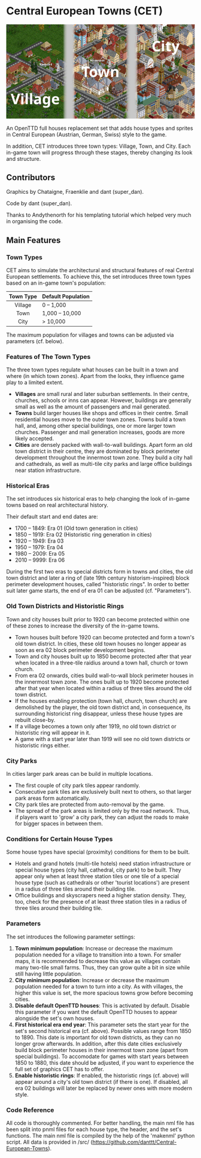 # Central European Towns (CET)

![Photo credit: dant](doc/cet_collage_721x400.png)

An OpenTTD full houses replacement set that adds house types and sprites in Central European (Austrian, German, Swiss) style to the game.

In addition, CET introduces three town types: Village, Town, and City. Each in-game town will progress through these stages, thereby changing its look and structure.


## Contributors

Graphics by Chataigne, Fraenklie and dant (super_dan). 

Code by dant (super_dan).

Thanks to Andythenorth for his templating tutorial which helped very much in organising the code.


## Main Features

### Town Types
CET aims to simulate the architectural and structural features of real Central European settlements. To achieve this, the set introduces three town types based on an in-game town's population: 

| **Town Type** | **Default Population** |
|:-------------:|:-----------------------|
| Village       | 0 – 1,000              |
| Town          | 1,000 – 10,000         |
| City          | > 10,000               |

The maximum population for villages and towns can be adjusted via parameters (cf. below).


### Features of The Town Types
The three town types regulate what houses can be built in a town and where (in which town zones). Apart from the looks, they influence game play to a limited extent.

* **Villages** are small rural and later suburban settlements. In their centre, churches, schools or inns can appear. However, buildings are generally small as well as the amount of passengers and mail generated.
* **Towns** build larger houses like shops and offices in their centre. Small residential houses move to the outer town zones. Towns build a town hall, and, among other special buildings, one or more larger town churches. Passenger and mail generation increases, goods are more likely accepted.
* **Cities** are densely packed with wall-to-wall buildings. Apart form an old town district in their centre, they are dominated by block perimeter development throughout the innermost town zone. They build a city hall and cathedrals, as well as multi-tile city parks and large office buildings near station infrastructure.


### Historical Eras
The set introduces six historical eras to help changing the look of in-game towns based on real architectural history.

Their default start and end dates are:
* 1700 – 1849: Era 01 (Old town generation in cities)
* 1850 – 1919: Era 02 (Historistic ring generation in cities)
* 1920 – 1949: Era 03
* 1950 – 1979: Era 04
* 1980 – 2009: Era 05
* 2010 – 9999: Era 06

During the first two eras to special districts form in towns and cities, the old town district and later a ring of (late 19th century historism-inspired) block perimeter development houses, called "historistic rings". In order to better suit later game starts, the end of era 01 can be adjusted (cf. "Parameters").


### Old Town Districts and Historistic Rings
Town and city houses built prior to 1920 can become protected within one of these zones to increase the diversity of the in-game towns.

* Town houses built before 1920 can become protected and form a town's old town district. In cities, these old town houses no longer appear as soon as era 02 block perimeter development begins.
* Town and city houses built up to 1850 become protected after that year when located in a three-tile raidius around a town hall, church or town church.
* From era 02 onwards, cities build wall-to-wall block perimeter houses in the innermost town zone. The ones built up to 1920 become protected after that year when located within a radius of three tiles around the old town district.
* If the houses enabling protection (town hall, church, town church) are demolished by the player, the old town district and, in consequence, its surrounding historicist ring disappear, unless these house types are rebuilt close-by.
* If a village becomes a town only after 1919, no old town district or historistic ring will appear in it. 
* A game with a start year later than 1919 will see no old town districts or historistic rings either.


### City Parks
In cities larger park areas can be build in multiple locations.

* The first couple of city park tiles appear randomly. 
* Consecutive park tiles are exclusively built next to others, so that larger park areas form automatically.
* City park tiles are protected from auto-removal by the game.
* The spread of the park areas is limited only by the road network. Thus, if players want to 'grow' a city park, they can adjust the roads to make for bigger spaces in between them.


### Conditions for Certain House Types
Some house types have special (proximity) conditions for them to be built.

* Hotels and grand hotels (multi-tile hotels) need station infrastructure or special house types (city hall, cathedral, city park) to be built. They appear only when at least three station tiles or one tile of a special house type (such as cathedrals or other 'tourist locations') are present in a radius of three tiles around their building tile.
* Office buildings and skyscrapers need a higher station density. They, too, check for the presence of at least three station tiles in a radius of three tiles around their building tile.


### Parameters
The set introduces the following parameter settings:

1. **Town minimum population**: Increase or decrease the maximum population needed for a village to transition into a town. For smaller maps, it is recommended to decrease this value as villages contain many two-tile small farms. Thus, they can grow quite a bit in size while still having little population.
2. **City minimum population**: Increase or decrease the maximum population needed for a town to turn into a city. As with villages, the higher this value is set, the more spacious towns grow before becoming cities.
3. **Disable default OpenTTD houses**: This is activated by default. Disable this parameter if you want the default OpenTTD houses to appear alongside the set's own houses.
4. **First historical era end year**: This parameter sets the start year for the set's second historical era (cf. above). Possible values range from 1850 to 1890. This date is important for old town districts, as they can no longer grow afterwards. In addition, after this date cities exclusively build block perimeter houses in their innermost town zone (apart from special buildings). To accomodate for games with start years between 1850 to 1880, this date should be adjusted, if you want to experience the full set of graphics CET has to offer.
5. **Enable historistic rings**: If enabled, the historistic rings (cf. above) will appear around a city's old town district (if there is one). If disabled, all era 02 buildings will later be replaced by newer ones with more modern style.


### Code Reference

All code is thoroughly commented. For better handling, the main nml file has been split into pnml files for each house type, the header, and the set's functions. The main nml file is compiled by the help of the 'makenml' python script. All data is provided in /src/ (https://github.com/danttt/Central-European-Towns).